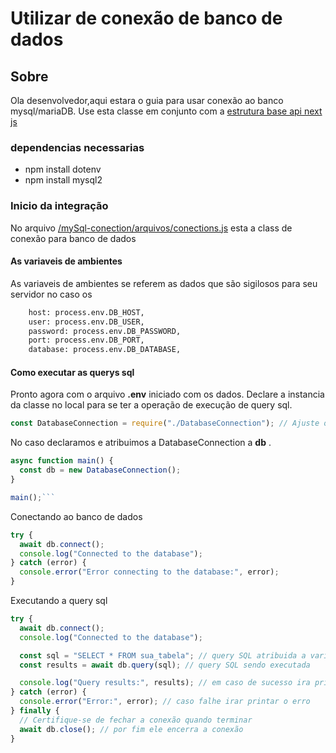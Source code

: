 # Utilizar de conexão de banco de dados

## Sobre

Ola desenvolvedor,aqui estara o guia para usar conexão ao banco mysql/mariaDB.
Use esta classe em conjunto com a [estrutura base api next js](./../README.md)

### dependencias necessarias

- npm install dotenv
- npm install mysql2

### Inicio da integração

No arquivo [/mySql-conection/arquivos/conections.js](/mySql-conection//arquivos/conections.js) esta a class de conexão para banco de dados

#### As variaveis de ambientes

As variaveis de ambientes se referem as dados que são sigilosos para seu servidor no caso os

```bash
    host: process.env.DB_HOST,
    user: process.env.DB_USER,
    password: process.env.DB_PASSWORD,
    port: process.env.DB_PORT,
    database: process.env.DB_DATABASE,
```

#### Como executar as querys sql

Pronto agora com o arquivo **.env** iniciado com os dados.
Declare a instancia da classe no local para se ter a operação de execução de query sql.

```javascript
const DatabaseConnection = require("./DatabaseConnection"); // Ajuste o caminho conforme necessário
```

No caso declaramos e atribuimos a DatabaseConnection a **db** .

````javascript
async function main() {
  const db = new DatabaseConnection();
}

main();```
````

Conectando ao banco de dados

```javascript
try {
  await db.connect();
  console.log("Connected to the database");
} catch (error) {
  console.error("Error connecting to the database:", error);
}
```

Executando a query sql

```javascript
try {
  await db.connect();
  console.log("Connected to the database");

  const sql = "SELECT * FROM sua_tabela"; // query SQL atribuida a variavel
  const results = await db.query(sql); // query SQL sendo executada

  console.log("Query results:", results); // em caso de sucesso ira print a mensagem results
} catch (error) {
  console.error("Error:", error); // caso falhe irar printar o erro
} finally {
  // Certifique-se de fechar a conexão quando terminar
  await db.close(); // por fim ele encerra a conexão
}
```
